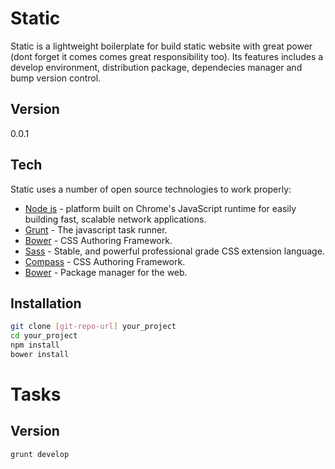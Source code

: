 Static
======

Static is a lightweight boilerplate for build static website with great power (dont forget it comes comes great responsibility too).
Its features includes a develop environment, distribution package, dependecies manager and bump version control.

Version
----

0.0.1

Tech
-----------

Static uses a number of open source technologies to work properly:

* [Node js] - platform built on Chrome's JavaScript runtime for easily building fast, scalable network applications.
* [Grunt] - The javascript task runner.
* [Bower] - CSS Authoring Framework.
* [Sass] - Stable, and powerful professional grade CSS extension language.
* [Compass] - CSS Authoring Framework.
* [Bower] - Package manager for the web.

Installation
--------------

```sh
git clone [git-repo-url] your_project
cd your_project
npm install
bower install
```

Tasks
=====

Version
-------

```sh
grunt develop
```

[Node js]:http://nodejs.org/
[Grunt]:http://gruntjs.com/
[Sass]:http://sass-lang.com/
[Compass]:http://compass-style.org/
[Bower]:http://bower.io/
[SMACSS]:https://smacss.com/
[git-repo-url]:https://github.com/weslleyaraujo/static.git
